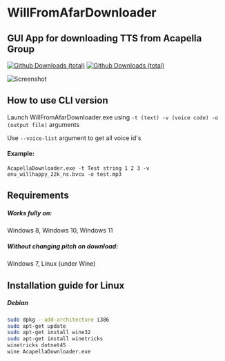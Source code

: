 # WillFromAfarDownloader
## GUI App for downloading TTS from Acapella Group
[![Github Downloads (total)](https://img.shields.io/github/downloads/weespin/WillFromAfarDownloader/total.svg)](https://tooomm.github.io/github-release-stats/?username=weespin&repository=WillFromAfarDownloader) [![Github Downloads (total)](https://ci.appveyor.com/api/projects/status/github/weespin/WillFromAfarDownloader?branch=master&svg=true)](https://ci.appveyor.com/project/weespin26279/willfromafardownloader)   

![Screenshot](https://yiff.nullcoreproject.net/i/45006d99.png)
## How to use CLI version
Launch WillFromAfarDownloader.exe using ```-t (text) -v (voice code) -o (output file)``` arguments

Use ```--voice-list``` argument to get all voice id's
#### Example: 
```
AcapellaDownloader.exe -t Test string 1 2 3 -v enu_willhappy_22k_ns.bvcu -o test.mp3
```
## Requirements
##### Works fully on:
Windows 8, Windows 10, Windows 11
##### Without changing pitch on download:
Windows 7, Linux (under Wine) 

## Installation guide for Linux

##### Debian 
```bash
sudo dpkg --add-architecture i386
sudo apt-get update
sudo apt-get install wine32
sudo apt-get install winetricks
winetricks dotnet45
wine AcapellaDownloader.exe 
```

